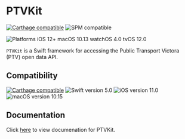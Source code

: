 # PTVKit

[![Carthage compatible](https://img.shields.io/badge/Carthage-compatible-brightgreen)](https://github.com/Carthage/Carthage)
![SPM compatible](https://img.shields.io/badge/SPM-compatible-brightgreen)

![Platforms iOS 12+ macOS 10.13 watchOS 4.0 tvOS 12.0](https://img.shields.io/badge/Platforms-iOS%2012.0%2B%20|%20%20macOS%2010.13%2B%20|%20%20watchOS%204.0%2B|%20%20tvOS%2012.0%2B%20-blue)

`PTVKit` is a Swift framework for accessing the Public Transport Victora (PTV) open data API.

## Compatibility

[![Carthage compatible](https://img.shields.io/badge/Carthage-compatible-4BC51D.svg?style=flat)](https://github.com/Carthage/Carthage)
![Swift version 5.0](https://img.shields.io/badge/Swift-5.0+-blue.svg?style=flat)
![iOS version 11.0](https://img.shields.io/badge/iOS-11.0+-blue.svg?style=flat)
![macOS version 10.15](https://img.shields.io/badge/macOS-10.15+-blue.svg?style=flat)

## Documentation

Click [here](https://lumus.github.io/PTVKit/docs/index.html) to view documenation for PTVKit.
